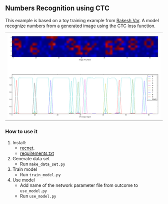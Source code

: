 
## Numbers Recognition using CTC

This example is based on a toy training example from [Rakesh Var](https://github.com/rakeshvar/rnn_ctc). A model recognize
numbers from a generated image using the CTC loss function.

<table>
  <tr>
    <td><img src="numbers_recognition.png" ></td>
  </tr>
</table>


### How to use it

1. Install:
    - [recnet](https://github.com/joergfranke/recnet/blob/master/README.md).
    - [requirements.txt](https://github.com/joergfranke/recnet/tree/master/examples/numbers_recognition/requirements.txt)
1. Generate data set
    - Run `make_data_set.py`
2. Train model
    - Run `train_model.py`
3. Use model
    - Add name of the network parameter file from outcome to `use_model.py`
    - Run `use_model.py`




